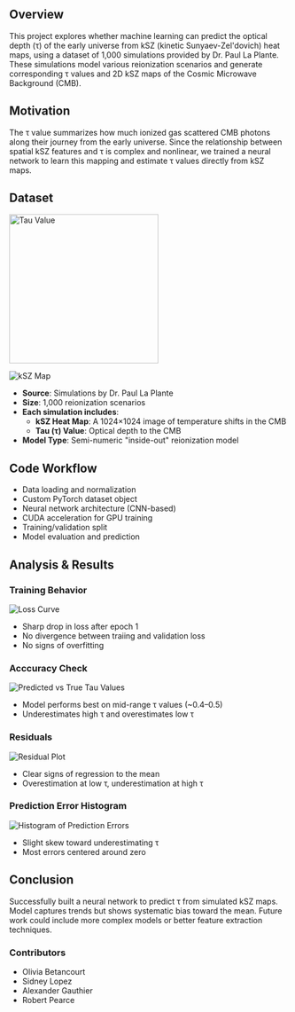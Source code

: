 ## Overview
This project explores whether machine learning can predict the optical depth (τ) of the early universe from kSZ (kinetic Sunyaev-Zel'dovich) heat maps, using a dataset of 1,000 simulations provided by Dr. Paul La Plante. These simulations model various reionization scenarios and generate corresponding τ values and 2D kSZ maps of the Cosmic Microwave Background (CMB).

## Motivation
The τ value summarizes how much ionized gas scattered CMB photons along their journey from the early universe. Since the relationship between spatial kSZ features and τ is complex and nonlinear, we trained a neural network to learn this mapping and estimate τ values directly from kSZ maps.

## Dataset

<img width="269" alt="Tau Value" src="https://github.com/user-attachments/assets/5a5986a8-162c-403b-8614-a89f69a8ee3f" />

![kSZ Map](https://github.com/user-attachments/assets/3dd55538-1bff-46af-a598-87d00592aa9c)


* **Source**: Simulations by Dr. Paul La Plante
* **Size**: 1,000 reionization scenarios
* **Each simulation includes**:
  * **kSZ Heat Map**: A 1024×1024 image of temperature shifts in the CMB
  * **Tau (τ) Value**: Optical depth to the CMB
* **Model Type**: Semi-numeric "inside-out" reionization model

## Code Workflow
* Data loading and normalization
* Custom PyTorch dataset object
* Neural network architecture (CNN-based)
* CUDA acceleration for GPU training
* Training/validation split
* Model evaluation and prediction

## Analysis & Results

### Training Behavior

![Loss Curve](https://github.com/user-attachments/assets/9ccc1274-3622-4812-82bc-19a62da68a96)

* Sharp drop in loss after epoch 1
* No divergence between traiing and validation loss
* No signs of overfitting

### Acccuracy Check

![Predicted vs True Tau Values](https://github.com/user-attachments/assets/e7db4921-1d6a-4e4a-b525-b49c5acab269)

* Model performs best on mid-range τ values (~0.4–0.5)
* Underestimates high τ and overestimates low τ

### Residuals

![Residual Plot](https://github.com/user-attachments/assets/11d675fe-3c47-4ec5-beec-3b7a135c112a)

* Clear signs of regression to the mean
* Overestimation at low τ, underestimation at high τ

### Prediction Error Histogram

![Histogram of Prediction Errors](https://github.com/user-attachments/assets/89916b02-0456-40a5-bca5-6aba954291bd)

* Slight skew toward underestimating τ
* Most errors centered around zero

## Conclusion
Successfully built a neural network to predict τ from simulated kSZ maps. Model captures trends but shows systematic bias toward the mean. Future work could include more complex models or better feature extraction techniques.

### Contributors
- Olivia Betancourt
- Sidney Lopez
- Alexander Gauthier
- Robert Pearce
